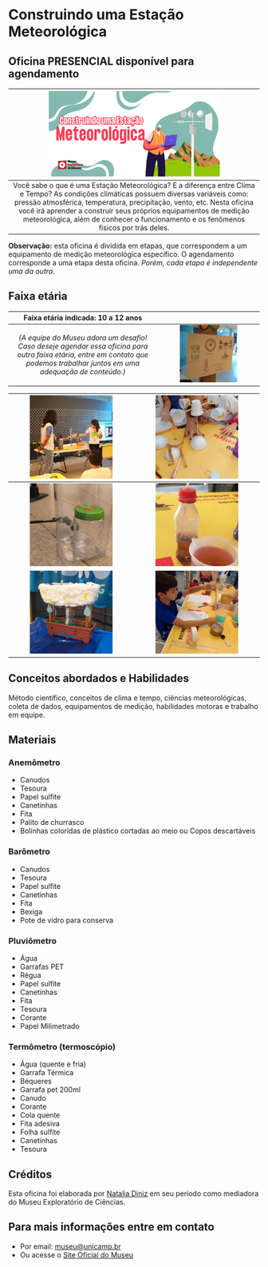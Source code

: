 # Construindo uma Estação Meteorológica

## Oficina PRESENCIAL disponível para agendamento

|<img src="construindo-estacao-banner.png" width="70%" height="70%"> |
|:-------------:|
|Você sabe o que é uma Estação Meteorológica? E a diferença entre Clima e Tempo? As condições climáticas possuem diversas variáveis como: pressão atmosférica, temperatura, precipitação, vento, etc. Nesta oficina você irá aprender a construir seus próprios equipamentos de medição meteorológica, além de conhecer o funcionamento e os fenômenos físicos por trás deles.|

**Observação:** esta oficina é dividida em etapas, que correspondem a um equipamento de medição meteorológica específico. O agendamento corresponde a uma etapa desta oficina. *Porém, cada etapa é independente uma da outra*.

## Faixa etária

|Faixa etária indicada: 10 a 12 anos||
|:-------------:|:-------------:|
|*(A equipe do Museu adora um desafio! Caso deseje agendar essa oficina para outra faixa etária, entre em contato que podemos trabalhar juntos em uma adequação de conteúdo.)*|<img src="IMG_const_estacao.JPG" width="60%" height="60%">|

|<img src="IMG_3636.JPG" width="70%" height="70%">|<img src="20230304_162927 (1).jpg" width="70%" height="70%">|
|:-------------:|:-------------:|
|<img src="20230615_152404 (1).jpg" width="70%" height="70%">|<img src="20230915_161651.jpg" width="70%" height="70%">|
|<img src="20230929_170256.jpg" width="70%" height="70%">|<img src="IMG-20230929-WA0067.jpg" width="70%" height="70%">|

## Conceitos abordados e Habilidades

Método científico, conceitos de clima e tempo, ciências meteorológicas, coleta de dados, equipamentos de medição, habilidades motoras e trabalho em equipe.

## Materiais

### Anemômetro
* Canudos
* Tesoura
* Papel sulfite
* Canetinhas
* Fita
* Palito de churrasco
* Bolinhas coloridas de plástico cortadas ao meio ou Copos descartáveis

### Barômetro
* Canudos
* Tesoura
* Papel sulfite
* Canetinhas
* Fita
* Bexiga
* Pote de vidro para conserva

### Pluviômetro
* Água
* Garrafas PET
* Régua
* Papel sulfite
* Canetinhas
* Fita
* Tesoura
* Corante
* Papel Milimetrado

### Termômetro (termoscópio)
* Água (quente e fria)
* Garrafa Térmica
* Béqueres
* Garrafa pet 200ml
* Canudo
* Corante
* Cola quente
* Fita adesiva
* Folha sulfite
* Canetinhas
* Tesoura

## Créditos

Esta oficina foi elaborada por [Natalia Diniz](http://lattes.cnpq.br/4378526938604586) em seu período como mediadora do Museu Exploratório de Ciências.

## Para mais informações entre em contato

* Por email: museu@unicamp.br
* Ou acesse o [Site Oficial do Museu](https://www.mc.unicamp.br/visite)

